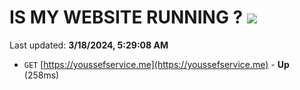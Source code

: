 # IS MY WEBSITE RUNNING ? [![](https://img.shields.io/static/v1?label=Sponsor&message=%E2%9D%A4&logo=GitHub&color=%23fe8e86)](https://github.com/sponsors/<username>)

Last updated: **3/18/2024, 5:29:08 AM**

- `GET` [https://youssefservice.me](https://youssefservice.me) - **Up** (258ms)
